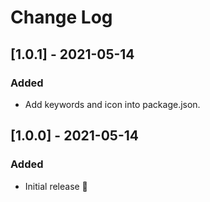 # Change Log

## [1.0.1] - 2021-05-14

### Added

- Add keywords and icon into package.json.

## [1.0.0] - 2021-05-14

### Added

- Initial release 🎉
